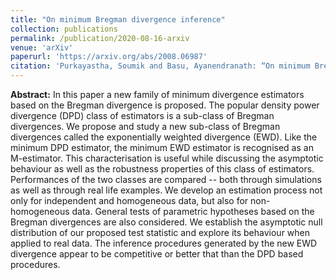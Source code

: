 ```yaml
---
title: "On minimum Bregman divergence inference"
collection: publications
permalink: /publication/2020-08-16-arxiv
venue: 'arXiv'
paperurl: 'https://arxiv.org/abs/2008.06987'
citation: 'Purkayastha, Soumik and Basu, Ayanendranath: “On minimum Bregman divergence inference”, 2020; arXiv:2008.06987.'
---
```


**Abstract:** In this paper a new family of minimum divergence estimators based on the Bregman divergence is proposed. The popular density power divergence (DPD) class of estimators is a sub-class of Bregman divergences. We propose and study a new sub-class of Bregman divergences called the exponentially weighted divergence (EWD). Like the minimum DPD estimator, the minimum EWD estimator is recognised as an M-estimator. This characterisation is useful while discussing the asymptotic behaviour as well as the robustness properties of this class of estimators. Performances of the two classes are compared -- both through simulations as well as through real life examples. We develop an estimation process not only for independent and homogeneous data, but also for non-homogeneous data. General tests of parametric hypotheses based on the Bregman divergences are also considered. We establish the asymptotic null distribution of our proposed test statistic and explore its behaviour when applied to real data. The inference procedures generated by the new EWD divergence appear to be competitive or better that than the DPD based procedures.


